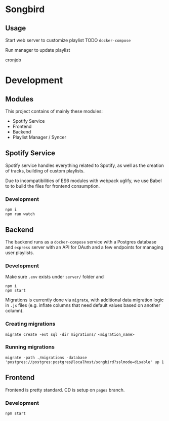 # Songbird

## Usage
Start web server to customize playlist
TODO
`docker-compose`

Run manager to update playlist

cronjob

# Development
## Modules
This project contains of mainly these modules:
- Spotify Service
- Frontend
- Backend
- Playlist Manager / Syncer

## Spotify Service
Spotify service handles everything related to Spotify, as well as the creation of tracks, building of custom playlists.

Due to incompatibilities of ES6 modules with webpack uglify, we use Babel to to build the files for frontend consumption.

### Development
```
npm i
npm run watch
```

## Backend
The backend runs as a `docker-compose` service with a Postgres database and `express` server with an API for OAuth and a few endpoints for managing user playlists.

### Development
Make sure `.env` exists under `server/` folder and
```
npm i
npm start
```

Migrations is currently done via `migrate`, with additional data migration logic in `.js` files (e.g. inflate columns that need default values based on another column).

### Creating migrations
```
migrate create -ext sql -dir migrations/ <migration_name>
```
### Running migrations
```
migrate -path ./migrations -database 'postgres://postgres:postgres@localhost/songbird?sslmode=disable' up 1
```

## Frontend 
Frontend is pretty standard. CD is setup on `pages` branch.

### Development
```
npm start
```
